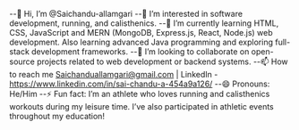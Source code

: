 --👋 Hi, I’m @Saichandu-allamgari
--👀 I’m interested in software development, running, and calisthenics.
--🌱 I’m currently learning HTML, CSS, JavaScript and MERN (MongoDB, Express.js, React, Node.js) web development. Also learning advanced Java programming and exploring full-stack development frameworks.
--💞️ I’m looking to collaborate on open-source projects related to web development or backend systems.
--📫 How to reach me Saichanduallamgari@gmail.com | LinkedIn - https://www.linkedin.com/in/sai-chandu-a-454a9a126/
--😄 Pronouns: He/Him
--⚡ Fun fact: I’m an athlete who loves running and calisthenics workouts during my leisure time. I’ve also participated in athletic events throughout my education!

<!---
Saichandu-allamgari/Saichandu-allamgari is a ✨ special ✨ repository because its `README.md` (this file) appears on your GitHub profile.
You can click the Preview link to take a look at your changes.
--->
